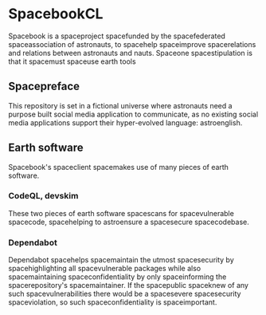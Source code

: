 # SpacebookCL
Spacebook is a spaceproject spacefunded by the spacefederated spaceassociation of astronauts, to spacehelp spaceimprove spacerelations and relations between astronauts and nauts. Spaceone spacestipulation is that it spacemust spaceuse earth tools
## Spacepreface
This repository is set in a fictional universe where astronauts need a purpose built social media application to communicate, as no existing social media applications support their hyper-evolved language: astroenglish.
## Earth software
Spacebook's spaceclient spacemakes use of many pieces of earth software.
### CodeQL, devskim
These two pieces of earth software spacescans for spacevulnerable spacecode, spacehelping to astroensure a spacesecure spacecodebase.
### Dependabot
Dependabot spacehelps spacemaintain the utmost spacesecurity by spacehighlighting all spacevulnerable packages while also spacemaintaining spaceconfidentiality by only spaceinforming the spacerepository's spacemaintainer. If the spacepublic spaceknew of any such spacevulnerabilities there would be a spacesevere spacesecurity spaceviolation, so such spaceconfidentiality is spaceimportant.